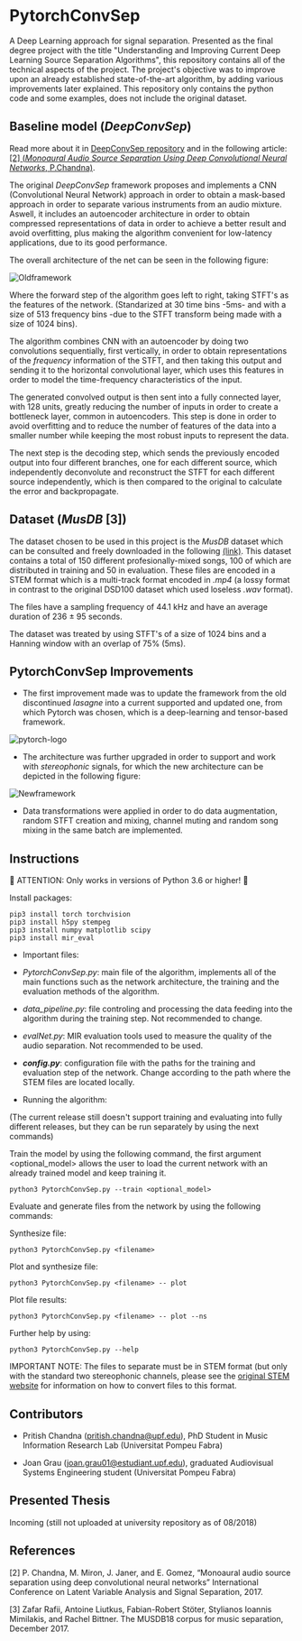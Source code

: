 # PytorchConvSep

A Deep Learning approach for signal separation. Presented as the final degree project with the title "Understanding and Improving Current Deep Learning Source Separation Algorithms", this repository contains all of the technical aspects of the project. The project's objective was to improve upon an already established state-of-the-art algorithm, by adding various improvements later explained. This repository only contains the python code and some examples, does not include the original dataset.


## Baseline model (_DeepConvSep_)

Read more about it in [DeepConvSep repository](https://github.com/MTG/DeepConvSep/blob/master/README.md) and in the following article: [ [2] (_Monoaural Audio Source Separation Using Deep Convolutional Neural Networks_, P.Chandna)](http://mtg.upf.edu/node/3680). 

The original _DeepConvSep_ framework proposes and implements a CNN (Convolutional Neural Network) approach in order to obtain a mask-based approach in order to separate various instruments from an audio mixture. Aswell, it includes an autoencoder architecture in order to obtain compressed representations of data in order to achieve a better result and avoid overfitting, plus making the algorithm convenient for low-latency applications, due to its good performance. 

The overall architecture of the net can be seen in the following figure:

![Oldframework](https://i.imgur.com/2GnEfAv.png)

Where the forward step of the algorithm goes left to right, taking STFT's as the features of the network. (Standarized at 30 time bins -5ms- and with a size of 513 frequency bins -due to the STFT transform being made with a size of 1024 bins).

The algorithm combines CNN with an autoencoder by doing two convolutions sequentially, first vertically, in order to obtain representations of the _frequency_ information of the STFT, and then taking this output and sending it to the horizontal convolutional layer, which uses this features in order to model the time-frequency characteristics of the input.

The generated convolved output is then sent into a fully connected layer, with 128 units, greatly reducing the number of inputs in order to create a bottleneck layer, common in autoencoders. This step is done in order to avoid overfitting and to reduce the number of features of the data into a smaller number while keeping the most robust inputs to represent the data.

The next step is the decoding step, which sends the previously encoded output into four different branches, one for each different source, which  independently deconvolute and reconstruct the STFT for each different source independently, which is then compared to the original to calculate the error and backpropagate.

## Dataset (_MusDB_ [3])

The dataset chosen to be used in this project is the _MusDB_ dataset which can be consulted and freely downloaded in the following [(link)](https://sigsep.github.io/datasets/musdb.html). This dataset contains a total of 150 different profesionally-mixed songs, 100 of which are distributed in training and 50 in evaluation. These files are encoded in a STEM format which is a multi-track format encoded in _.mp4_ (a lossy format in contrast to the original DSD100 dataset which used loseless _.wav_ format).

The files have a sampling frequency of 44.1 kHz and have an average duration of 236 ± 95 seconds. 

The dataset was treated by using STFT's of a size of 1024 bins and a Hanning window with an overlap of 75% (5ms).

## PytorchConvSep Improvements

- The first improvement made was to update the framework from the old discontinued _lasagne_ into a current supported and updated one, from which Pytorch was chosen, which is a deep-learning and tensor-based framework.

![pytorch-logo](https://pytorch.org/static/img/logos/pytorch-logo-dark.png)

- The architecture was further upgraded in order to support and work with _stereophonic_ signals, for which the new architecture can be depicted in the following figure:

![Newframework](https://i.imgur.com/VuB3T5q.png)

- Data transformations were applied in order to do data augmentation, random STFT creation and mixing, channel muting and random song mixing in the same batch are implemented.

## Instructions

🚨 ATTENTION: Only works in versions of Python 3.6 or higher! 🚨

Install packages:
```
pip3 install torch torchvision
pip3 install h5py stempeg
pip3 install numpy matplotlib scipy
pip3 install mir_eval
```

- Important files:

- _PytorchConvSep.py_: main file of the algorithm, implements all of the main functions such as the network architecture, the training and the evaluation methods of the algorithm.

- _data_pipeline.py_: file controling and processing the data feeding into the algorithm during the training step. Not recommended to change.

- _evalNet.py_: MIR evaluation tools used to measure the quality of the audio separation. Not recommended to be used.

- **_config.py_**: configuration file with the paths for the training and evaluation step of the network. Change according to the path where the STEM files are located locally.

- Running the algorithm:

(The current release still doesn't support training and evaluating into fully different releases, but they can be run separately by using the next commands)

Train the model by using the following command, the first argument <optional_model> allows the user to load the current network with an already trained model and keep training it.

```
python3 PytorchConvSep.py --train <optional_model>
```

Evaluate and generate files from the network by using the following commands:

Synthesize file:
```
python3 PytorchConvSep.py <filename>
```

Plot and synthesize file:
```
python3 PytorchConvSep.py <filename> -- plot
```

Plot file results:
```
python3 PytorchConvSep.py <filename> -- plot --ns
```

Further help by using:
```
python3 PytorchConvSep.py --help
```

IMPORTANT NOTE: The files to separate must be in STEM format (but only with the standard two stereophonic channels, please see the [original STEM website](https://www.stems-music.com/stem-creator-tool/) for information on how to convert files to this format.

## Contributors

- Pritish Chandna (pritish.chandna@upf.edu), PhD Student in Music Information Research Lab (Universitat Pompeu Fabra) 

- Joan Grau (joan.grau01@estudiant.upf.edu), graduated Audiovisual Systems Engineering student (Universitat Pompeu Fabra) 

## Presented Thesis

Incoming (still not uploaded at university repository as of 08/2018)

## References

[2] P. Chandna, M. Miron, J. Janer, and E. Gomez, “Monoaural audio source separation using deep convolutional neural networks” International Conference on Latent Variable Analysis and Signal Separation, 2017.

[3] Zafar  Rafii,  Antoine  Liutkus,  Fabian-Robert  Stöter,  Stylianos  Ioannis  Mimilakis,  and Rachel Bittner. The MUSDB18 corpus for music separation, December 2017.
